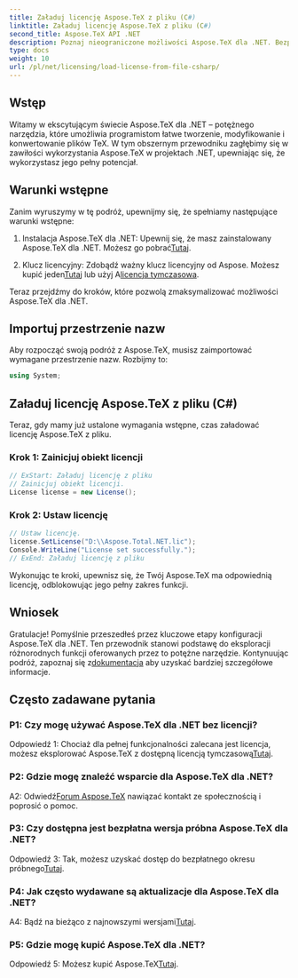 ```yaml
---
title: Załaduj licencję Aspose.TeX z pliku (C#)
linktitle: Załaduj licencję Aspose.TeX z pliku (C#)
second_title: Aspose.TeX API .NET
description: Poznaj nieograniczone możliwości Aspose.TeX dla .NET. Bezproblemowo twórz, modyfikuj i konwertuj pliki TeX.
type: docs
weight: 10
url: /pl/net/licensing/load-license-from-file-csharp/
---
```

## Wstęp

Witamy w ekscytującym świecie Aspose.TeX dla .NET – potężnego narzędzia, które umożliwia programistom łatwe tworzenie, modyfikowanie i konwertowanie plików TeX. W tym obszernym przewodniku zagłębimy się w zawiłości wykorzystania Aspose.TeX w projektach .NET, upewniając się, że wykorzystasz jego pełny potencjał.

## Warunki wstępne

Zanim wyruszymy w tę podróż, upewnijmy się, że spełniamy następujące warunki wstępne:

1.  Instalacja Aspose.TeX dla .NET: Upewnij się, że masz zainstalowany Aspose.TeX dla .NET. Możesz go pobrać[Tutaj](https://releases.aspose.com/tex/net/).

2.  Klucz licencyjny: Zdobądź ważny klucz licencyjny od Aspose. Możesz kupić jeden[Tutaj](https://purchase.aspose.com/buy) lub użyj A[licencja tymczasowa](https://purchase.aspose.com/temporary-license/).

Teraz przejdźmy do kroków, które pozwolą zmaksymalizować możliwości Aspose.TeX dla .NET.

## Importuj przestrzenie nazw

Aby rozpocząć swoją podróż z Aspose.TeX, musisz zaimportować wymagane przestrzenie nazw. Rozbijmy to:

```csharp
using System;
```

## Załaduj licencję Aspose.TeX z pliku (C#)

Teraz, gdy mamy już ustalone wymagania wstępne, czas załadować licencję Aspose.TeX z pliku.

### Krok 1: Zainicjuj obiekt licencji

```csharp
// ExStart: Załaduj licencję z pliku
// Zainicjuj obiekt licencji.
License license = new License();
```

### Krok 2: Ustaw licencję

```csharp
// Ustaw licencję.
license.SetLicense("D:\\Aspose.Total.NET.lic");
Console.WriteLine("License set successfully.");
// ExEnd: Załaduj licencję z pliku
```

Wykonując te kroki, upewnisz się, że Twój Aspose.TeX ma odpowiednią licencję, odblokowując jego pełny zakres funkcji.

## Wniosek

 Gratulacje! Pomyślnie przeszedłeś przez kluczowe etapy konfiguracji Aspose.TeX dla .NET. Ten przewodnik stanowi podstawę do eksploracji różnorodnych funkcji oferowanych przez to potężne narzędzie. Kontynuując podróż, zapoznaj się z[dokumentacja](https://reference.aspose.com/tex/net/) aby uzyskać bardziej szczegółowe informacje.

## Często zadawane pytania

### P1: Czy mogę używać Aspose.TeX dla .NET bez licencji?

 Odpowiedź 1: Chociaż dla pełnej funkcjonalności zalecana jest licencja, możesz eksplorować Aspose.TeX z dostępną licencją tymczasową[Tutaj](https://purchase.aspose.com/temporary-license/).

### P2: Gdzie mogę znaleźć wsparcie dla Aspose.TeX dla .NET?

 A2: Odwiedź[Forum Aspose.TeX](https://forum.aspose.com/c/tex/47) nawiązać kontakt ze społecznością i poprosić o pomoc.

### P3: Czy dostępna jest bezpłatna wersja próbna Aspose.TeX dla .NET?

 Odpowiedź 3: Tak, możesz uzyskać dostęp do bezpłatnego okresu próbnego[Tutaj](https://releases.aspose.com/).

### P4: Jak często wydawane są aktualizacje dla Aspose.TeX dla .NET?

 A4: Bądź na bieżąco z najnowszymi wersjami[Tutaj](https://releases.aspose.com/tex/net/).

### P5: Gdzie mogę kupić Aspose.TeX dla .NET?

 Odpowiedź 5: Możesz kupić Aspose.TeX[Tutaj](https://purchase.aspose.com/buy).